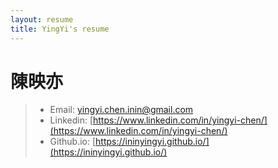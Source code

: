 ```yaml
---
layout: resume
title: YingYi's resume
---
```


# 陳映亦

> - Email: [yingyi.chen.inin@gmail.com](mailto::yingyi.chen.inin@gmail.com)
> - Linkedin: [https://www.linkedin.com/in/yingyi-chen/](https://www.linkedin.com/in/yingyi-chen/)
> - Github.io: [https://ininyingyi.github.io/](https://ininyingyi.github.io/)